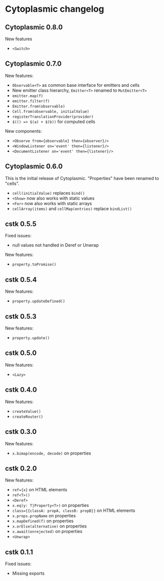 # Cytoplasmic changelog

## Cytoplasmic 0.8.0

New features

- `<Switch>`

## Cytoplasmic 0.7.0

New features:

- `Observable<T>` as common base interface for emitters and cells
- New emitter class hierarchy, `Emitter<T>` renamed to `MutEmitter<T>`
- `emitter.map(f)`
- `emitter.filter(f)`
- `Emitter.from(observable)`
- `Cell.from(observable, initialValue)`
- `registerTranslationProvider(provider)`
- `$(() => $(a) + $(b))` for computed cells

New components:

- `<Observe from={observable} then={observer}/>`
- `<WindowListener on='event' then={listener}/>`
- `<DocumentListener on='event' then={listener}/>`

## Cytoplasmic 0.6.0

This is the initial release of Cytoplasmic. "Properties" have been renamed to "cells".

- `cell(initialValue)` replaces `bind()`
- `<Show>` now also works with static values
- `<For>` now also works with static arrays
- `cellArray(items)` and `cellMap(entries)` replace `bindList()`

## cstk 0.5.5

Fixed issues:

- null values not handled in Deref or Unwrap

New features:

- `property.toPromise()`

## cstk 0.5.4

New features:

- `property.updateDefined()`

## cstk 0.5.3

New features:

- `property.update()`

## cstk 0.5.0

New features:

- `<Lazy>`

## cstk 0.4.0

New features:

- `createValue()`
- `createRouter()`

## cstk 0.3.0

New features:

- `x.bimap(encode, decode)` on properties

## cstk 0.2.0

New features:

- `ref={x}` on HTML elements
- `ref<T>()`
- `<Deref>`
- `x.eq(y: T|Property<T>)` on properties
- `class={{classA: propA, classB: propB}}` on HTML elements
- `x.props.propName` on properties
- `x.mapDefined(f)` on properties
- `x.orElse(alternative)` on properties
- `x.await(onrejected)` on properties
- `<Unwrap>`

## cstk 0.1.1

Fixed issues:

- Missing exports
